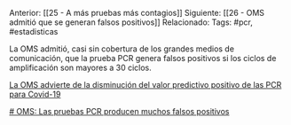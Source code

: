 Anterior: [[25 - A más pruebas más contagios]]
Siguiente: [[26 - OMS admitió que se generan falsos positivos]]
Relacionado:
Tags: #pcr, #estadisticas 

La OMS admitió, casi sin cobertura de los grandes medios de comunicación, que la prueba PCR genera falsos positivos si los ciclos de amplificación son mayores a 30 ciclos. 

[La OMS advierte de la disminución del valor predictivo positivo de las PCR para Covid-19](https://www.actasanitaria.com/oms-predictivo-pcr/)

[# OMS: Las pruebas PCR producen muchos falsos positivos](https://news.fiar.me/2021/03/oms-las-pruebas-pcr-producen-muchos-falsos-positivos/)
